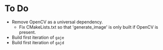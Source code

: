 # To Do

* Remove OpenCV as a universal dependency.
  * Fix CMakeLists.txt so that 'generate_image' is only built if OpenCV is present.
* Build first iteration of `gaje`
* Build first iteration of `gajd`
